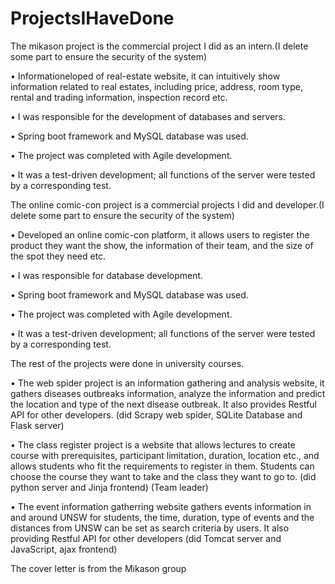 # ProjectsIHaveDone
The mikason project is the commercial project I did as an intern.(I delete some part to ensure the security of the system)

  • Informationeloped of real-estate website, it can intuitively show information related to real estates, including price, 
    address, room type, rental and trading information, inspection record etc.

  • I was responsible for the development of databases and servers.

  • Spring boot framework and MySQL database was used.

  • The project was completed with Agile development.

  • It was a test-driven development; all functions of the server were tested by a corresponding test.


The online comic-con project is a commercial projects I did and developer.(I delete some part to ensure the security of the system)

 • Developed an online comic-con platform, it allows users to register the product they want the show, the information of their team, and the size of the spot they need etc.

 • I was responsible for database development.

 • Spring boot framework and MySQL database was used.

 • The project was completed with Agile development.

 • It was a test-driven development; all functions of the server were tested by a corresponding test.



The rest of the projects were done in university courses.

 • The web spider project is an information gathering and analysis website, it gathers diseases outbreaks information, analyze the information and predict the location and      type of the next disease outbreak. It also provides Restful API for other developers. (did Scrapy web spider, SQLite Database and Flask server)
 
 • The class register project is a website that allows lectures to create course with prerequisites, participant limitation, duration, location etc., and allows 
   students who fit the requirements to register in them. Students can choose the course they want to take and the class they want to go to.
   (did python server and Jinja frontend)  (Team leader)
   
 • The event information gatherring website gathers events information in and around UNSW for students, the time, duration, type of events and the distances 
   from UNSW can be set as search criteria by users. It also providing Restful API for other developers (did Tomcat server and JavaScript, ajax frontend)

The cover letter is from the Mikason group

